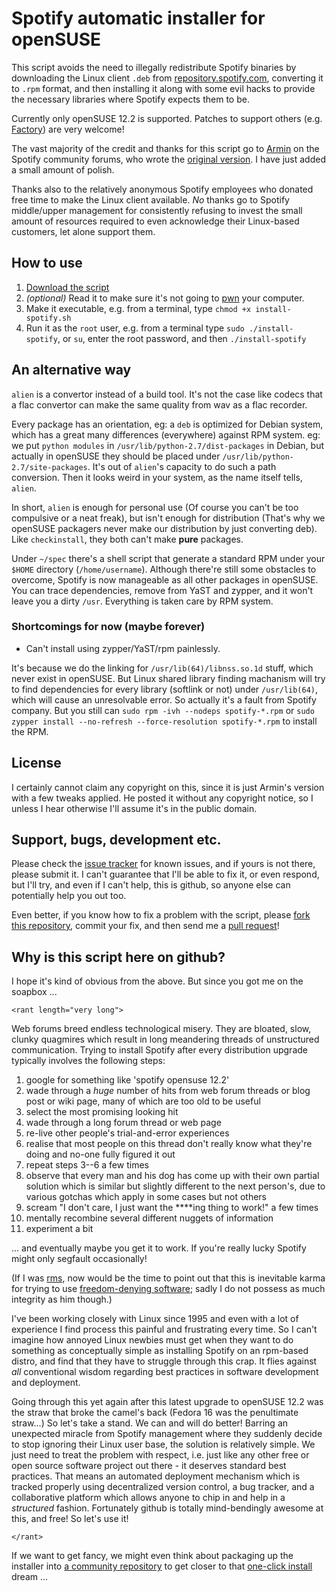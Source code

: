 # Spotify automatic installer for openSUSE

This script avoids the need to illegally redistribute Spotify binaries
by downloading the Linux client `.deb` from
[repository.spotify.com](http://repository.spotify.com/pool/non-free/s/spotify/),
converting it to `.rpm` format, and then installing it along with some
evil hacks to provide the necessary libraries where Spotify expects
them to be.

Currently only openSUSE 12.2 is supported.  Patches to support others
(e.g. [Factory](http://en.opensuse.org/Portal:Factory)) are very
welcome!

The vast majority of the credit and thanks for this script
go to [Armin](http://community.spotify.com/t5/user/viewprofilepage/user-id/190504) on the Spotify community forums, who wrote the
[original version](http://community.spotify.com/t5/Desktop-Linux/Segfault-on-opensuse-12-2/m-p/161048/highlight/true#M1331).
I have just added a small amount of polish.

Thanks also to the relatively anonymous Spotify employees who donated
free time to make the Linux client available.  *No* thanks go to
Spotify middle/upper management for consistently refusing to invest
the small amount of resources required to even acknowledge their
Linux-based customers, let alone support them.

## How to use

1. [Download the script](https://raw.github.com/aspiers/opensuse-spotify-installer/master/install-spotify.sh)
2. *(optional)* Read it to make sure it's not going to [pwn](http://en.wikipedia.org/wiki/Pwn) your computer.
3. Make it executable, e.g. from a terminal, type `chmod +x install-spotify.sh`
4. Run it as the `root` user, e.g. from a terminal type `sudo ./install-spotify`, or `su`, enter the root password, and then `./install-spotify`

## An alternative way

`alien` is a convertor instead of a build tool. It's not the case like codecs that a flac convertor can make the same quality from wav as a flac recorder.

Every package has an orientation, eg: a `deb` is optimized for Debian system, which has a great many differences (everywhere) against RPM system. eg: we put `python modules` in `/usr/lib/python-2.7/dist-packages` in Debian, but actually in openSUSE they should be placed under `/usr/lib/python-2.7/site-packages`. It's out of `alien`'s capacity to do such a path conversion. Then it looks weird in your system, as the name itself tells, `alien`.

In short, `alien` is enough for personal use (Of course you can't be too compulsive or a neat freak), but isn't enough for distribution (That's why we openSUSE packagers never make our distribution by just converting deb). Like `checkinstall`, they both can't make **pure** packages.

Under `~/spec` there's a shell script that generate a standard RPM under your `$HOME` directory (`/home/username`). Although there're still some obstacles to overcome, Spotify is now manageable as all other packages in openSUSE. You can trace dependencies, remove from YaST and zypper, and it won't leave you a dirty `/usr`. Everything is taken care by RPM system. 

### Shortcomings for now (maybe forever)

* Can't install using zypper/YaST/rpm painlessly.

It's because we do the linking for `/usr/lib(64)/libnss.so.1d` stuff, which never exist in openSUSE. But Linux shared library finding machanism will try to find dependencies for every library (softlink or not) under `/usr/lib(64)`, which will cause an unresolvable error. So actually it's a fault from Spotify company. But you still can `sudo rpm -ivh --nodeps spotify-*.rpm` or `sudo zypper install --no-refresh --force-resolution spotify-*.rpm` to install the RPM. 

## License

I certainly cannot claim any copyright on this, since it is just
Armin's version with a few tweaks applied.  He posted it without any
copyright notice, so I unless I hear otherwise I'll assume it's in the
public domain.

## Support, bugs, development etc.

Please check the [issue tracker](https://github.com/aspiers/opensuse-spotify-installer/issues)
for known issues, and if yours is not there, please submit it.
I can't guarantee that I'll be able to fix it, or even respond,
but I'll try, and even if I can't help, this is github, so anyone else
can potentially help you out too.

Even better, if you know how to fix a problem with the script, please
[fork this repository](https://github.com/aspiers/opensuse-spotify-installer/fork_select), commit
your fix, and then send me a [pull request](https://help.github.com/articles/using-pull-requests)!

## Why is this script here on github?

I hope it's kind of obvious from the above.  But since you
got me on the soapbox ...

`<rant length="very long">`

Web forums breed endless technological misery.  They are bloated,
slow, clunky quagmires which result in long meandering threads of
unstructured communication.  Trying to install Spotify after every
distribution upgrade typically involves the following steps:

1. google for something like 'spotify opensuse 12.2'
2. wade through a *huge* number of hits from web forum threads or blog post or wiki page,
   many of which are too old to be useful
3. select the most promising looking hit
4. wade through a long forum thread or web page
5. re-live other people's trial-and-error experiences
6. realise that most people on this thread don't really know what they're doing
   and no-one fully figured it out
7. repeat steps 3--6 a few times
8. observe that every man and his dog has come up with their own
   partial solution which is similar but slightly different to the next
   person's, due to various gotchas which apply in some cases but not others
9. scream "I don't care, I just want the ****ing thing to work!" a few times
10. mentally recombine several different nuggets of information
11. experiment a bit

... and eventually maybe you get it to work.  If you're really lucky
Spotify might only segfault occasionally!

(If I was [rms](http://en.wikipedia.org/wiki/Richard_Stallman), now
would be the time to point out that this is inevitable karma for
trying to use [freedom-denying software](http://www.gnu.org/philosophy/);
sadly I do not possess as much integrity as him though.)

I've been working closely with Linux since 1995 and even with a lot of
experience I find process this painful and frustrating every time.  So
I can't imagine how annoyed Linux newbies must get when they want to
do something as conceptually simple as installing Spotify on an
rpm-based distro, and find that they have to struggle through this
crap.  It flies against *all* conventional wisdom regarding best
practices in software development and deployment.

Going through this yet again after this latest upgrade to openSUSE
12.2 was the straw that broke the camel's back (Fedora 16 was the
penultimate straw...)  So let's take a stand.  We can and will do
better!  Barring an unexpected miracle from Spotify management where
they suddenly decide to stop ignoring their Linux user base, the
solution is relatively simple.  We just need to treat the problem with
respect, i.e. just like any other free or open source software project
out there - it deserves standard best practices.  That means an
automated deployment mechanism which is tracked properly using
decentralized version control, a bug tracker, and a collaborative
platform which allows anyone to chip in and help in a *structured*
fashion.  Fortunately github is totally mind-bendingly awesome at
this, and free!  So let's use it!

`</rant>`

If we want to get fancy, we might even think about packaging up
the installer into [a community repository](http://opensuse-community.org/Repositories)
to get closer to that [one-click install](http://en.opensuse.org/openSUSE:One_Click_Install)
dream ...
